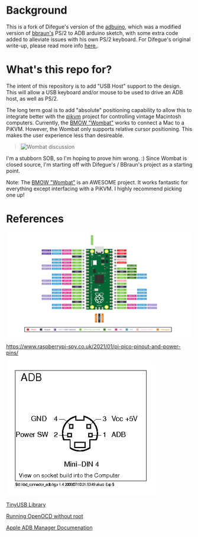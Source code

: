 # Background

This is a fork of Difegue's version of the [adbuino](https://github.com/Difegue/Chaotic-Realm), which was a modified version of [bbraun's](http://synack.net/svn/adbduino/) PS/2 to ADB arduino sketch, with some extra code added to alleviate issues with his own PS/2 keyboard.  For Difegue's original write-up, please read more info [here.](https://tvc-16.science/adbuino-ps2.html).

# What's this repo for?

The intent of this repository is to add "USB Host" support to the design. This will allow a USB keyboard and/or mouse to be used to drive an ADB host, as well as PS/2. 

The long term goal is to add "absolute" positioning capability to allow this to integrate better with the [pikvm](https://github.com/pikvm/pikvm) project for controlling vintage Macintosh computers. Currently, the [BMOW "Wombat"](https://www.bigmessowires.com/usb-wombat/) works to connect a Mac to a PiKVM. However, the Wombat only supports relative cursor positioning. This makes the user experience less than desireable. 

> ![Wombat discussion](images/wombat_discussion.png)

I'm a stubborn SOB, so I'm hoping to prove him wrong. :) Since Wombat is closed source, I'm starting off with Difegue's / BBraun's project as a starting point.

Note: The [BMOW "Wombat"](https://www.bigmessowires.com/usb-wombat/) is an AWESOME project. It works fantastic for everything except interfacing with a PiKVM. I highly recommend picking one up!

# References
![Pi Pico Pinout](images/Pico-R3-Pinout.png)

https://www.raspberrypi-spy.co.uk/2021/01/pi-pico-pinout-and-power-pins/

![ADB Pinout](images/adb_pinout.png)

[TinyUSB Library](https://github.com/raspberrypi/tinyusb)

[Running OpenOCD without root](https://forgge.github.io/theCore/guides/running-openocd-without-sudo.html)

[Apple ADB Manager Documenation](https://developer.apple.com/library/archive/documentation/mac/pdf/Devices/ADB_Manager.pdf)
